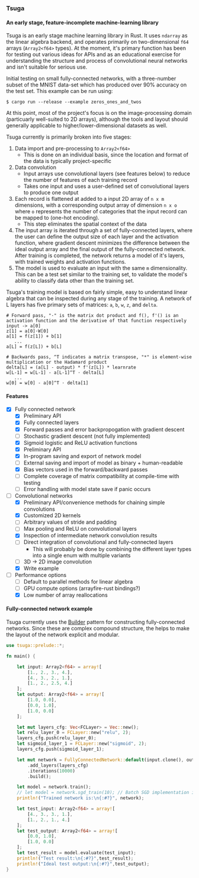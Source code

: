 ### Tsuga
#### An early stage, feature-incomplete machine-learning library

Tsuga is an early stage machine learning library in Rust. It uses `ndarray` as the linear algebra backend, and operates primarily on two-dimensional `f64` arrays (`Array2<f64>` types). At the moment, it's primary function has been for testing out various ideas for APIs and as an educational exercise for understanding the structure and process of convolutional neural networks and isn't suitable for serious use.

Initial testing on small fully-connected networks, with a three-number subset of the MNIST data-set which has produced over 90% accuracy on the test set. This example can be run using:
```
$ cargo run --release --example zeros_ones_and_twos
```

At this point, most of the project's focus is on the image-processing domain (particuarly well-suited to 2D arrays), although the tools  and layout should generally applicable to higher/lower-dimensional datasets as well.

Tsuga currently is primarily broken into five stages:

1. Data import and pre-processing to `Array2<f64>`
    - This is done on an individual basis, since the location and format of the data is typically project-specific
2. Data convolution
    - Input arrays use convolutional layers (see features below) to reduce the number of features of each training record
    - Takes one input and uses a user-defined set of convolutional layers to produce one output
3. Each record is flattened at added to a input 2D array of `n x m` dimensions, with a corresponding output array of dimension `n x o` where `o` represents the number of categories that the input record can be mapped to (one-hot encoding).
    - This step eliminates the spatial context of the data
4. The input array is iterated through a set of fully-connected layers, where the user can define the output size of each layer and the activation function, where gradient descent minimizes the difference between the ideal output array and the final output of the fully-connected network. After training is completed, the network returns a model of it's layers, with trained weights and activation functions.
5. The model is used to evaluate an input with the same `m` dimensionality. This can be a test set similar to the training set, to validate the model's ability to classify data other than the training set.

Tsuga's training model is based on fairly simple, easy to understand linear algebra that can be inspected during any stage of the training. A network of L layers has five primary sets of matrices: `a`, `b`, `w`, `z`, and `delta`.

```
# Forward pass, "·" is the matrix dot product and f(), f'() is an activation function and the derivative of that function respectively
input -> a[0]
z[1] = a[0]·W[0]
a[1] = f(z[1]) + b[1]
   ...
a[L] = f(z[L]) + b[L]

# Backwards pass, ^T indicates a matrix transpose, "*" is element-wise multiplication or the Hadamard product
delta[L] = (a[L] - output) * f'(z[L]) * learnrate
w[L-1] = w[L-1] - a[L-1]^T · delta[L]
   ...
w[0] = w[0] - a[0]^T · delta[1]
```

#### Features

- [X] Fully connected network
    - [x] Preliminary API
    - [x] Fully connected layers
    - [x] Forward passes and error backpropogation with gradient descent
    - [ ] Stochastic gradient descent (not fully implemented)
    - [x] Sigmoid logistic and ReLU activation functions
    - [x] Preliminary API
    - [x] In-program saving and export of network model
    - [ ] External saving and import of model as binary + human-readable
    - [x] Bias vectors used in the forward/backward passes
    - [ ] Complete coverage of matrix compatibility at compile-time with testing
    - [ ] Error handling with model state save if panic occurs

- [ ] Convolutional networks
    - [x] Preliminary API/convenience methods for chaining simple convolutions
    - [x] Customized 2D kernels
    - [ ] Arbitrary values of stride and padding
    - [ ] Max pooling and ReLU on convolutional layers
    - [X] Inspection of intermediate network convolution results
    - [ ] Direct integration of convolutional and fully-connected layers
        - This will probably be done by combining the different layer types into a single enum with multiple variants
    - [ ] 3D -> 2D image convolution
    - [X] Write example

- [ ] Performance options
    - [ ] Default to parallel methods for linear algebra
    - [ ] GPU compute options (arrayfire-rust bindings?)
    - [x] Low number of array reallocations

#### Fully-connected network example
Tsuga currently uses the [Builder](https://xaeroxe.github.io/init-struct-pattern/) pattern for constructing fully-connected networks. Since these are complex compound structure, the helps to make the layout of the network explicit and modular.

```rust
use tsuga::prelude::*;

fn main() {

    let input: Array2<f64> = array![
        [1., 2., 3., 4.],
        [4., 3., 2., 1.],
        [1., 2., 2.5, 4.]
    ];
    let output: Array2<f64> = array![
        [1.0, 0.0],
        [0.0, 1.0],
        [1.0, 0.0]
    ];

    let mut layers_cfg: Vec<FCLayer> = Vec::new();
    let relu_layer_0 = FCLayer::new("relu", 2);
    layers_cfg.push(relu_layer_0);
    let sigmoid_layer_1 = FCLayer::new("sigmoid", 2);
    layers_cfg.push(sigmoid_layer_1);

    let mut network = FullyConnectedNetwork::default(input.clone(), output.clone())
        .add_layers(layers_cfg)
        .iterations(10000)
        .build();

    let model = network.train();
    // let model = network.sgd_train(10); // Batch SGD implementation isn't really working at the moment
    println!("Trained network is:\n{:#?}", network);

    let test_input: Array2<f64> = array![
        [4., 3., 3., 1.],
        [1., 2., 1., 4.]
    ];
    let test_output: Array2<f64> = array![
        [0.0, 1.0],
        [1.0, 0.0]
    ];
    let test_result = model.evaluate(test_input);
    println!("Test result:\n{:#?}",test_result);
    println!("Ideal test output:\n{:#?}",test_output);
}

```
